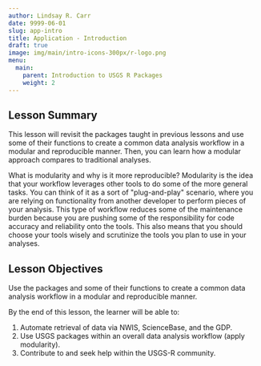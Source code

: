 ```yaml
---
author: Lindsay R. Carr
date: 9999-06-01
slug: app-intro
title: Application - Introduction
draft: true 
image: img/main/intro-icons-300px/r-logo.png
menu:
  main:
    parent: Introduction to USGS R Packages
    weight: 2
---
```

Lesson Summary
--------------

This lesson will revisit the packages taught in previous lessons and use some of their functions to create a common data analysis workflow in a modular and reproducible manner. Then, you can learn how a modular approach compares to traditional analyses.

What is modularity and why is it more reproducible? Modularity is the idea that your workflow leverages other tools to do some of the more general tasks. You can think of it as a sort of "plug-and-play" scenario, where you are relying on functionality from another developer to perform pieces of your analysis. This type of workflow reduces some of the maintenance burden because you are pushing some of the responsibility for code accuracy and reliability onto the tools. This also means that you should choose your tools wisely and scrutinize the tools you plan to use in your analyses.

Lesson Objectives
-----------------

Use the packages and some of their functions to create a common data analysis workflow in a modular and reproducible manner.

By the end of this lesson, the learner will be able to:

1.  Automate retrieval of data via NWIS, ScienceBase, and the GDP.
2.  Use USGS packages within an overall data analysis workflow (apply modularity).
3.  Contribute to and seek help within the USGS-R community.
